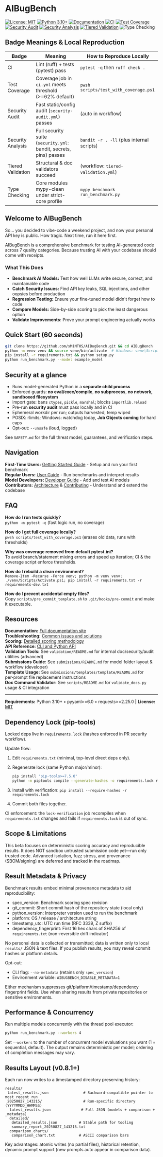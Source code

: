 # AIBugBench

[![License: MIT](https://img.shields.io/badge/License-MIT-blue.svg)](LICENSE)
[![Python 3.10+](https://img.shields.io/badge/python-3.10%2B-blue.svg)](https://python.org)
[![Documentation](https://img.shields.io/badge/docs-mkdocs-blue.svg)](https://sMiNT0S.github.io/AIBugBench/)
[![CI](https://github.com/sMiNT0S/AIBugBench/actions/workflows/ci.yml/badge.svg?branch=main)](https://github.com/sMiNT0S/AIBugBench/actions/workflows/ci.yml)
[![Test Coverage](https://github.com/sMiNT0S/AIBugBench/actions/workflows/ci.yml/badge.svg?branch=main)](https://github.com/sMiNT0S/AIBugBench/actions/workflows/ci.yml)
[![Security Audit](https://github.com/sMiNT0S/AIBugBench/actions/workflows/security-audit.yml/badge.svg?branch=main)](https://github.com/sMiNT0S/AIBugBench/actions/workflows/security-audit.yml)
[![Security Analysis](https://github.com/sMiNT0S/AIBugBench/actions/workflows/security.yml/badge.svg?branch=main)](https://github.com/sMiNT0S/AIBugBench/actions/workflows/security.yml)
[![Tiered Validation](https://github.com/sMiNT0S/AIBugBench/actions/workflows/tiered-validation.yml/badge.svg?branch=main)](https://github.com/sMiNT0S/AIBugBench/actions/workflows/tiered-validation.yml)
![Type Checking](https://img.shields.io/badge/mypy-strict--core%20clean-brightgreen)

## Badge Meanings & Local Reproduction

| Badge | Meaning | How to Reproduce Locally |
|-------|---------|--------------------------|
| CI | Lint (ruff) + tests (pytest) pass | `pytest -q` then `ruff check .` |
| Test Coverage | Coverage job in `ci.yml` meets threshold (>=62% default) | `pwsh scripts/test_with_coverage.ps1` |
| Security Audit | Fast static/config audit (`security-audit.yml`) passes | (auto in workflow) |
| Security Analysis | Full security suite (`security.yml`: bandit, secrets, pins) passes | `bandit -r . -ll` (plus internal scripts) |
| Tiered Validation | Structural & doc validators succeed | (workflow: `tiered-validation.yml`) |
| Type Checking | Core modules mypy-clean under strict-core profile | `mypy benchmark run_benchmark.py` |

## Welcome to AIBugBench

So... you decided to vibe-code a weekend project, and now your personal API key is public. How tragic. Next time, run it here first.

AIBugBench is a comprehensive benchmark for testing AI-generated code across 7 quality categories. Because trusting AI with your codebase should come with receipts.

### What This Does

- **Benchmark AI Models:** Test how well LLMs write secure, correct, and maintainable code
- **Catch Security Issues:** Find API key leaks, SQL injections, and other oopsies before production
- **Regression Testing:** Ensure your fine-tuned model didn't forget how to code
- **Compare Models:** Side-by-side scoring to pick the least dangerous option
- **Validate Improvements:** Prove your prompt engineering actually works

## Quick Start (60 seconds)

```bash
git clone https://github.com/sMiNT0S/AIBugBench.git && cd AIBugBench
python -m venv venv && source venv/bin/activate  # Windows: venv\Scripts\activate
pip install -r requirements.txt && python setup.py
python run_benchmark.py --model example_model
```

## Security at a glance

- Runs model-generated Python in a **separate child process**
- Enforced guards: **no eval/exec/compile**, **no subprocess**, **no network**, **sandboxed filesystem**
- Import gate: bans `ctypes`, `pickle`, `marshal`; blocks `importlib.reload`
- Pre-run **security audit** must pass locally and in CI
- Ephemeral workdir per run; outputs harvested, temp wiped
- POSIX: rlimits; Windows: watchdog today, **Job Objects coming** for hard caps
- Opt-out: `--unsafe` (loud, logged)

See `SAFETY.md` for the full threat model, guarantees, and verification steps.

## Navigation

**First-Time Users:** [Getting Started Guide](docs/getting-started.md) - Setup and run your first benchmark  
**Regular Users:** [User Guide](docs/user-guide.md) - Run benchmarks and interpret results  
**Model Developers:** [Developer Guide](docs/developer-guide.md) - Add and test AI models  
**Contributors:** [Architecture](docs/architecture.md) & [Contributing](CONTRIBUTING.md) - Understand and extend the codebase  

## FAQ

**How do I run tests quickly?**  
`python -m pytest -q` (fast logic run, no coverage)

**How do I get full coverage locally?**  
`pwsh scripts/test_with_coverage.ps1` (erases old data, runs with thresholds)

**Why was coverage removed from default pytest.ini?**  
To avoid branch/statement mixing errors and speed up iteration; CI & the coverage script enforce thresholds.

**How do I rebuild a clean environment?**  
`Remove-Item -Recurse -Force venv; python -m venv venv; ./venv/Scripts/Activate.ps1; pip install -r requirements.txt -r requirements-dev.txt`

**How do I prevent accidental empty files?**  
Copy `scripts/pre_commit_template.sh` to `.git/hooks/pre-commit` and make it executable.

## Resources

**Documentation:** [Full documentation site](https://sMiNT0S.github.io/AIBugBench/)  
**Troubleshooting:** [Common issues and solutions](docs/troubleshooting.md)  
**Scoring:** [Detailed scoring methodology](docs/scoring-methodology.md)  
**API Reference:** [CLI and Python API](docs/api-reference.md)  
**Validation Tools:** See `validation/README.md` for internal doc/security/audit utilities (advanced)  
**Submissions Guide:** See `submissions/README.md` for model folder layout & workflow (developer)  
**Template Usage:** See `submissions/templates/template/README.md` for per‑prompt file replacement instructions  
**Doc Command Validator:** See `scripts/README.md` for `validate_docs.py` usage & CI integration  

---

**Requirements:** Python 3.10+ • pyyaml>=6.0 • requests>=2.25.0 | **License:** [MIT](LICENSE)

## Dependency Lock (pip-tools)

Locked deps live in `requirements.lock` (hashes enforced in PR security workflow).

Update flow:

1. Edit `requirements.txt` (minimal, top-level direct deps only).
2. Regenerate lock (same Python major/minor):

   ```bash
   pip install "pip-tools>=7.5.0"
   python -m piptools compile --generate-hashes -o requirements.lock requirements.txt
   ```

3. Install with verification: `pip install --require-hashes -r requirements.lock`
4. Commit both files together.

CI enforcement: the `lock-verification` job recompiles when `requirements.txt` changes and fails if `requirements.lock` is out of sync.

## Scope & Limitations

This beta focuses on deterministic scoring accuracy and reproducible results. It does NOT sandbox untrusted submission code yet—run only trusted code. Advanced isolation, fuzz stress, and provenance (SBOM/signing) are deferred and tracked in the roadmap.

## Result Metadata & Privacy

Benchmark results embed minimal provenance metadata to aid reproducibility:

- spec_version: Benchmark scoring spec revision
- git_commit: Short commit hash of the repository state (local only)
- python_version: Interpreter version used to run the benchmark
- platform: OS / release / architecture string
- timestamp_utc: UTC run time (RFC 3339, Z suffix)
- dependency_fingerprint: First 16 hex chars of SHA256 of `requirements.txt` (non-reversible drift indicator)

No personal data is collected or transmitted; data is written only to local `results/` JSON & text files. If you publish results, you may reveal commit hashes or platform details.

Opt-out:

- CLI flag: `--no-metadata` (retains only `spec_version`)
- Environment variable: `AIBUGBENCH_DISABLE_METADATA=1`

Either mechanism suppresses git/platform/timestamp/dependency fingerprint fields. Use when sharing results from private repositories or sensitive environments.

## Performance & Concurrency

Run multiple models concurrently with the thread pool executor:

```bash
python run_benchmark.py --workers 4
```

Set `--workers` to the number of concurrent model evaluations you want (1 = sequential, default). The output remains deterministic per model; ordering of completion messages may vary.

## Results Layout (v0.8.1+)

Each run now writes to a timestamped directory preserving history:

```text
results/
 latest_results.json                # Backward-compatible pointer to most recent run
 20250827_143215/                   # Run-specific directory (YYYYMMDD_HHMMSS)
  latest_results.json              # Full JSON (models + comparison + _metadata)
  detailed/
   detailed_results.json          # Stable path for tooling
   summary_report_20250827_143215.txt
  comparison_charts/
   comparison_chart.txt           # ASCII comparison bars
```

Key advantages: atomic writes (no partial files), historical retention, dynamic prompt support (new prompts auto appear in comparison data).
